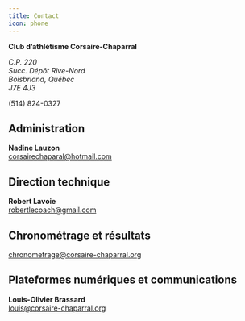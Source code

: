 ```yaml
---
title: Contact
icon: phone
---
```


**Club d’athlétisme Corsaire-Chaparral**  
<address>
C.P. 220<br />
Succ. Dépôt Rive-Nord<br />
Boisbriand, Québec<br />
J7E 4J3
</address>

<span class="icon icon-phone"></span> (514) 824-0327

## Administration

**Nadine Lauzon**  
<span class="icon icon-mail"></span> [corsairechaparal@hotmail.com](mailto:corsairechaparal@hotmail.com)

## Direction technique

**Robert Lavoie**  
<span class="icon icon-mail"></span> [robertlecoach@gmail.com](mailto:robertlecoach@gmail.com)

## Chronométrage et résultats

<span class="icon icon-mail"></span> [chronometrage@corsaire-chaparral.org](mailto:chronometrage@corsaire-chaparral.org)

## Plateformes numériques et communications

**Louis-Olivier Brassard**  
<span class="icon icon-mail"></span> [louis@corsaire-chaparral.org](mailto:louis@corsaire-chaparral.org)


